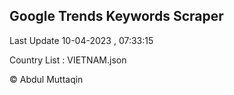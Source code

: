 

## Google Trends Keywords Scraper 
 
Last Update 10-04-2023 , 07:33:15

Country List :
VIETNAM.json



© Abdul Muttaqin 
